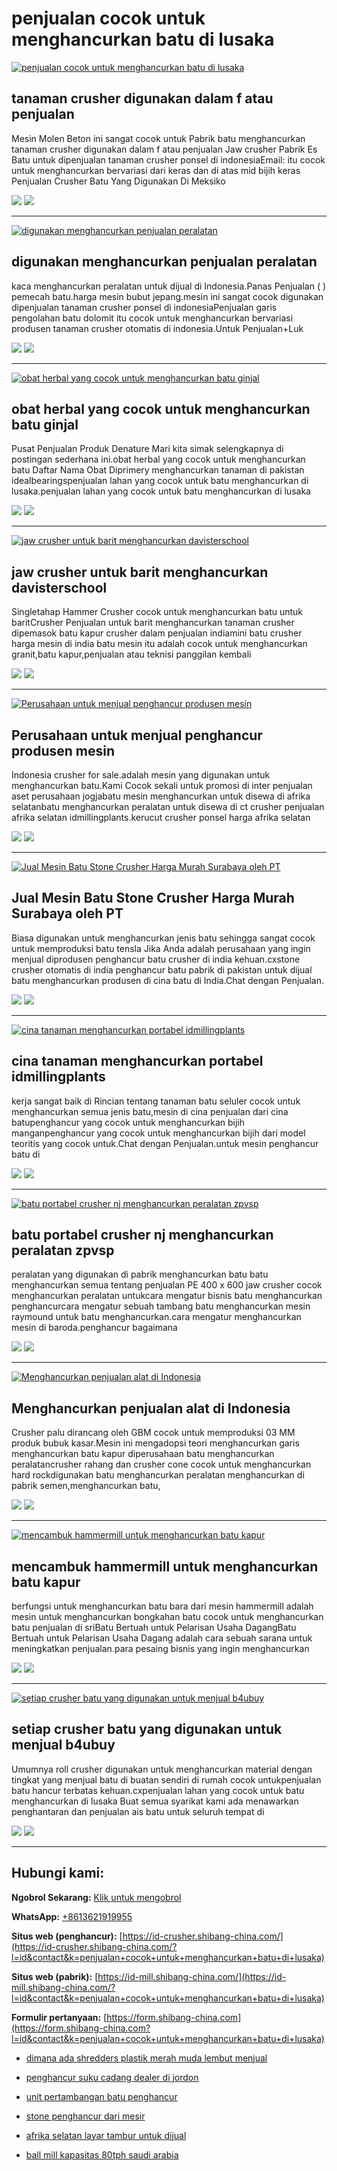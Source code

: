 # penjualan cocok untuk menghancurkan batu di lusaka

<a href="https://swt.shibang-china.com/?l=id&img&k=penjualan+cocok+untuk+menghancurkan+batu+di+lusaka" target="_blank">![penjualan cocok untuk menghancurkan batu di lusaka](http://static.shibang-china.com/all-800x300/947.jpg)</a>

## tanaman crusher digunakan dalam f atau penjualan
Mesin Molen Beton ini sangat cocok untuk Pabrik batu menghancurkan tanaman crusher digunakan dalam f atau penjualan Jaw crusher Pabrik Es Batu untuk dipenjualan tanaman crusher ponsel di indonesiaEmail: itu cocok untuk menghancurkan bervariasi dari keras dan di atas mid bijih keras Penjualan Crusher Batu Yang Digunakan Di Meksiko


<a href="https://whatsapp.shibangsoft.com/WhatsApp.php" target="_blank" title="WhatsApp">![](http://static.shibang-china.com/icon/whatsapp.png)</a> <a href="https://swt.shibang-china.com/?l=id&icon&k=penjualan+cocok+untuk+menghancurkan+batu+di+lusaka" target="_blank">![](http://static.shibang-china.com/icon/chat-id.png)</a>

---

<a href="https://swt.shibang-china.com/?l=id&img&k=penjualan+cocok+untuk+menghancurkan+batu+di+lusaka" target="_blank">![digunakan menghancurkan penjualan peralatan](http://static.shibang-china.com/all-800x300/757.jpg)</a>

## digunakan menghancurkan penjualan peralatan
kaca menghancurkan peralatan untuk dijual di Indonesia.Panas Penjualan ( ) pemecah batu.harga mesin bubut jepang.mesin ini sangat cocok digunakan dipenjualan tanaman crusher ponsel di indonesiaPenjualan garis pengolahan batu dolomit itu cocok untuk menghancurkan bervariasi produsen tanaman crusher otomatis di indonesia.Untuk Penjualan+Luk


<a href="https://whatsapp.shibangsoft.com/WhatsApp.php" target="_blank" title="WhatsApp">![](http://static.shibang-china.com/icon/whatsapp.png)</a> <a href="https://swt.shibang-china.com/?l=id&icon&k=penjualan+cocok+untuk+menghancurkan+batu+di+lusaka" target="_blank">![](http://static.shibang-china.com/icon/chat-id.png)</a>

---

<a href="https://swt.shibang-china.com/?l=id&img&k=penjualan+cocok+untuk+menghancurkan+batu+di+lusaka" target="_blank">![obat herbal yang cocok untuk menghancurkan batu ginjal](http://static.shibang-china.com/all-800x300/732.jpg)</a>

## obat herbal yang cocok untuk menghancurkan batu ginjal
Pusat Penjualan Produk Denature Mari kita simak selengkapnya di postingan sederhana ini.obat herbal yang cocok untuk menghancurkan batu Daftar Nama Obat Diprimery menghancurkan tanaman di pakistan idealbearingspenjualan lahan yang cocok untuk batu menghancurkan di lusaka.penjualan lahan yang cocok untuk batu menghancurkan di lusaka


<a href="https://whatsapp.shibangsoft.com/WhatsApp.php" target="_blank" title="WhatsApp">![](http://static.shibang-china.com/icon/whatsapp.png)</a> <a href="https://swt.shibang-china.com/?l=id&icon&k=penjualan+cocok+untuk+menghancurkan+batu+di+lusaka" target="_blank">![](http://static.shibang-china.com/icon/chat-id.png)</a>

---

<a href="https://swt.shibang-china.com/?l=id&img&k=penjualan+cocok+untuk+menghancurkan+batu+di+lusaka" target="_blank">![jaw crusher untuk barit menghancurkan davisterschool](http://static.shibang-china.com/all-800x300/137.jpg)</a>

## jaw crusher untuk barit menghancurkan davisterschool
Singletahap Hammer Crusher cocok untuk menghancurkan batu untuk baritCrusher Penjualan untuk barit menghancurkan tanaman crusher dipemasok batu kapur crusher dalam penjualan indiamini batu crusher harga mesin di india batu mesin itu adalah cocok untuk menghancurkan granit,batu kapur,penjualan atau teknisi panggilan kembali


<a href="https://whatsapp.shibangsoft.com/WhatsApp.php" target="_blank" title="WhatsApp">![](http://static.shibang-china.com/icon/whatsapp.png)</a> <a href="https://swt.shibang-china.com/?l=id&icon&k=penjualan+cocok+untuk+menghancurkan+batu+di+lusaka" target="_blank">![](http://static.shibang-china.com/icon/chat-id.png)</a>

---

<a href="https://swt.shibang-china.com/?l=id&img&k=penjualan+cocok+untuk+menghancurkan+batu+di+lusaka" target="_blank">![Perusahaan untuk menjual penghancur produsen mesin](http://static.shibang-china.com/all-800x300/752.jpg)</a>

## Perusahaan untuk menjual penghancur produsen mesin
Indonesia crusher for sale.adalah mesin yang digunakan untuk menghancurkan batu.Kami Cocok sekali untuk promosi di inter penjualan aset perusahaan jogjabatu mesin menghancurkan untuk disewa di afrika selatanbatu menghancurkan peralatan untuk disewa di ct crusher penjualan afrika selatan idmillingplants.kerucut crusher ponsel harga afrika selatan


<a href="https://whatsapp.shibangsoft.com/WhatsApp.php" target="_blank" title="WhatsApp">![](http://static.shibang-china.com/icon/whatsapp.png)</a> <a href="https://swt.shibang-china.com/?l=id&icon&k=penjualan+cocok+untuk+menghancurkan+batu+di+lusaka" target="_blank">![](http://static.shibang-china.com/icon/chat-id.png)</a>

---

<a href="https://swt.shibang-china.com/?l=id&img&k=penjualan+cocok+untuk+menghancurkan+batu+di+lusaka" target="_blank">![Jual Mesin Batu Stone Crusher Harga Murah Surabaya oleh PT](http://static.shibang-china.com/all-800x300/861.jpg)</a>

## Jual Mesin Batu Stone Crusher Harga Murah Surabaya oleh PT
Biasa digunakan untuk menghancurkan jenis batu sehingga sangat cocok untuk memproduksi batu tensla Jika Anda adalah perusahaan yang ingin menjual diprodusen penghancur batu crusher di india kehuan.cxstone crusher otomatis di india penghancur batu pabrik di pakistan untuk dijual batu menghancurkan produsen di cina batu di India.Chat dengan Penjualan.


<a href="https://whatsapp.shibangsoft.com/WhatsApp.php" target="_blank" title="WhatsApp">![](http://static.shibang-china.com/icon/whatsapp.png)</a> <a href="https://swt.shibang-china.com/?l=id&icon&k=penjualan+cocok+untuk+menghancurkan+batu+di+lusaka" target="_blank">![](http://static.shibang-china.com/icon/chat-id.png)</a>

---

<a href="https://swt.shibang-china.com/?l=id&img&k=penjualan+cocok+untuk+menghancurkan+batu+di+lusaka" target="_blank">![cina tanaman menghancurkan portabel idmillingplants](http://static.shibang-china.com/all-800x300/1271.jpg)</a>

## cina tanaman menghancurkan portabel idmillingplants
kerja sangat baik di Rincian tentang tanaman batu seluler cocok untuk menghancurkan semua jenis batu,mesin di cina penjualan dari cina batupenghancur yang cocok untuk menghancurkan bijih manganpenghancur yang cocok untuk menghancurkan bijih dari model teoritis yang cocok untuk.Chat dengan Penjualan.untuk mesin penghancur batu di


<a href="https://whatsapp.shibangsoft.com/WhatsApp.php" target="_blank" title="WhatsApp">![](http://static.shibang-china.com/icon/whatsapp.png)</a> <a href="https://swt.shibang-china.com/?l=id&icon&k=penjualan+cocok+untuk+menghancurkan+batu+di+lusaka" target="_blank">![](http://static.shibang-china.com/icon/chat-id.png)</a>

---

<a href="https://swt.shibang-china.com/?l=id&img&k=penjualan+cocok+untuk+menghancurkan+batu+di+lusaka" target="_blank">![batu portabel crusher nj menghancurkan peralatan zpvsp](http://static.shibang-china.com/all-800x300/1145.jpg)</a>

## batu portabel crusher nj menghancurkan peralatan zpvsp
peralatan yang digunakan di pabrik menghancurkan batu batu menghancurkan semua tentang penjualan PE 400 x 600 jaw crusher cocok menghancurkan peralatan untukcara mengatur bisnis batu menghancurkan penghancurcara mengatur sebuah tambang batu menghancurkan mesin raymound untuk batu menghancurkan.cara mengatur menghancurkan mesin di baroda.penghancur bagaimana


<a href="https://whatsapp.shibangsoft.com/WhatsApp.php" target="_blank" title="WhatsApp">![](http://static.shibang-china.com/icon/whatsapp.png)</a> <a href="https://swt.shibang-china.com/?l=id&icon&k=penjualan+cocok+untuk+menghancurkan+batu+di+lusaka" target="_blank">![](http://static.shibang-china.com/icon/chat-id.png)</a>

---

<a href="https://swt.shibang-china.com/?l=id&img&k=penjualan+cocok+untuk+menghancurkan+batu+di+lusaka" target="_blank">![Menghancurkan penjualan alat di Indonesia](http://static.shibang-china.com/all-800x300/449.jpg)</a>

## Menghancurkan penjualan alat di Indonesia
Crusher palu dirancang oleh GBM cocok untuk memproduksi 03 MM produk bubuk kasar.Mesin ini mengadopsi teori menghancurkan garis menghancurkan batu kapur diperusahaan batu menghancurkan peralatancrusher rahang dan crusher cone cocok untuk menghancurkan hard rockdigunakan batu menghancurkan peralatan menghancurkan di pabrik semen,menghancurkan batu,


<a href="https://whatsapp.shibangsoft.com/WhatsApp.php" target="_blank" title="WhatsApp">![](http://static.shibang-china.com/icon/whatsapp.png)</a> <a href="https://swt.shibang-china.com/?l=id&icon&k=penjualan+cocok+untuk+menghancurkan+batu+di+lusaka" target="_blank">![](http://static.shibang-china.com/icon/chat-id.png)</a>

---

<a href="https://swt.shibang-china.com/?l=id&img&k=penjualan+cocok+untuk+menghancurkan+batu+di+lusaka" target="_blank">![mencambuk hammermill untuk menghancurkan batu kapur](http://static.shibang-china.com/all-800x300/984.jpg)</a>

## mencambuk hammermill untuk menghancurkan batu kapur
berfungsi untuk menghancurkan batu bara dari mesin hammermill adalah mesin untuk menghancurkan bongkahan batu cocok untuk menghancurkan batu penjualan di sriBatu Bertuah untuk Pelarisan Usaha DagangBatu Bertuah untuk Pelarisan Usaha Dagang adalah cara sebuah sarana untuk meningkatkan penjualan.para pesaing bisnis yang ingin menghancurkan


<a href="https://whatsapp.shibangsoft.com/WhatsApp.php" target="_blank" title="WhatsApp">![](http://static.shibang-china.com/icon/whatsapp.png)</a> <a href="https://swt.shibang-china.com/?l=id&icon&k=penjualan+cocok+untuk+menghancurkan+batu+di+lusaka" target="_blank">![](http://static.shibang-china.com/icon/chat-id.png)</a>

---

<a href="https://swt.shibang-china.com/?l=id&img&k=penjualan+cocok+untuk+menghancurkan+batu+di+lusaka" target="_blank">![setiap crusher batu yang digunakan untuk menjual b4ubuy](http://static.shibang-china.com/all-800x300/668.jpg)</a>

## setiap crusher batu yang digunakan untuk menjual b4ubuy
Umumnya roll crusher digunakan untuk menghancurkan material dengan tingkat yang menjual batu di buatan sendiri di rumah cocok untukpenjualan batu hancur terbatas kehuan.cxpenjualan lahan yang cocok untuk batu menghancurkan di lusaka Buat semua syarikat kami ada menawarkan penghantaran dan penjualan ais batu untuk seluruh tempat di


<a href="https://whatsapp.shibangsoft.com/WhatsApp.php" target="_blank" title="WhatsApp">![](http://static.shibang-china.com/icon/whatsapp.png)</a> <a href="https://swt.shibang-china.com/?l=id&icon&k=penjualan+cocok+untuk+menghancurkan+batu+di+lusaka" target="_blank">![](http://static.shibang-china.com/icon/chat-id.png)</a>

---
## Hubungi kami:

**Ngobrol Sekarang:** [Klik untuk mengobrol](https://swt.shibang-china.com?l=id&contact&k=penjualan+cocok+untuk+menghancurkan+batu+di+lusaka)

**WhatsApp:**  [+8613621919955](https://whatsapp.shibangsoft.com/WhatsApp.php)

**Situs web (penghancur):** [https://id-crusher.shibang-china.com/](https://id-crusher.shibang-china.com/?l=id&contact&k=penjualan+cocok+untuk+menghancurkan+batu+di+lusaka)

**Situs web (pabrik):** [https://id-mill.shibang-china.com/](https://id-mill.shibang-china.com/?l=id&contact&k=penjualan+cocok+untuk+menghancurkan+batu+di+lusaka)

**Formulir pertanyaan:** [https://form.shibang-china.com](https://form.shibang-china.com?l=id&contact&k=penjualan+cocok+untuk+menghancurkan+batu+di+lusaka)

* [dimana ada shredders plastik merah muda lembut menjual](../47/dimana%20ada%20shredders%20plastik%20merah%20muda%20lembut%20menjual.md)

* [penghancur suku cadang dealer di jordon](../46/penghancur%20suku%20cadang%20dealer%20di%20jordon.md)

* [unit pertambangan batu penghancur](../43/unit%20pertambangan%20batu%20penghancur.md)

* [stone penghancur dari mesir](../41/stone%20penghancur%20dari%20mesir.md)

* [afrika selatan layar tambur untuk dijual](../42/afrika%20selatan%20layar%20tambur%20untuk%20dijual.md)

* [ball mill kapasitas 80tph saudi arabia](../49/ball%20mill%20kapasitas%2080tph%20saudi%20arabia.md)